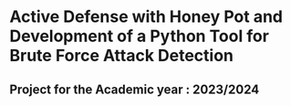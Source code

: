 # Active Defense with Honey Pot and Development of a Python Tool for Brute Force Attack Detection
## Project for the Academic year : 2023/2024
